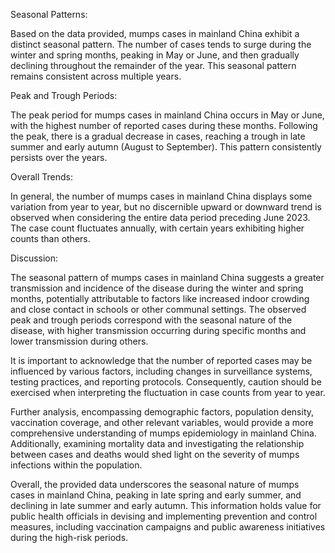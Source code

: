 Seasonal Patterns:

Based on the data provided, mumps cases in mainland China exhibit a distinct seasonal pattern. The number of cases tends to surge during the winter and spring months, peaking in May or June, and then gradually declining throughout the remainder of the year. This seasonal pattern remains consistent across multiple years.

Peak and Trough Periods:

The peak period for mumps cases in mainland China occurs in May or June, with the highest number of reported cases during these months. Following the peak, there is a gradual decrease in cases, reaching a trough in late summer and early autumn (August to September). This pattern consistently persists over the years.

Overall Trends:

In general, the number of mumps cases in mainland China displays some variation from year to year, but no discernible upward or downward trend is observed when considering the entire data period preceding June 2023. The case count fluctuates annually, with certain years exhibiting higher counts than others.

Discussion:

The seasonal pattern of mumps cases in mainland China suggests a greater transmission and incidence of the disease during the winter and spring months, potentially attributable to factors like increased indoor crowding and close contact in schools or other communal settings. The observed peak and trough periods correspond with the seasonal nature of the disease, with higher transmission occurring during specific months and lower transmission during others.

It is important to acknowledge that the number of reported cases may be influenced by various factors, including changes in surveillance systems, testing practices, and reporting protocols. Consequently, caution should be exercised when interpreting the fluctuation in case counts from year to year.

Further analysis, encompassing demographic factors, population density, vaccination coverage, and other relevant variables, would provide a more comprehensive understanding of mumps epidemiology in mainland China. Additionally, examining mortality data and investigating the relationship between cases and deaths would shed light on the severity of mumps infections within the population.

Overall, the provided data underscores the seasonal nature of mumps cases in mainland China, peaking in late spring and early summer, and declining in late summer and early autumn. This information holds value for public health officials in devising and implementing prevention and control measures, including vaccination campaigns and public awareness initiatives during the high-risk periods.